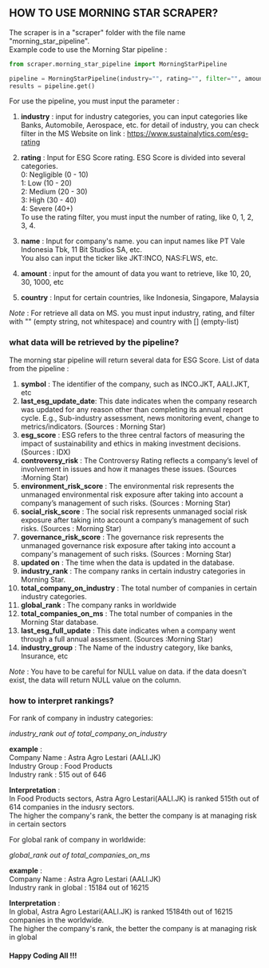 ## HOW TO USE MORNING STAR SCRAPER?

The scraper is in a "scraper" folder with the file name "morning_star_pipeline". <br />
Example code to use the Morning Star pipeline : 

```python
from scraper.morning_star_pipeline import MorningStarPipeline

pipeline = MorningStarPipeline(industry="", rating="", filter="", amount=10, country=["Indonesia"])
results = pipeline.get()
```
For use the pipeline, you must input the parameter :

1. **industry**       : input for industry categories, you can input categories like Banks, Automobile, Aerospace, etc. for detail of industry, you can check filter in the MS Website on link : https://www.sustainalytics.com/esg-rating

2. **rating**          : Input for ESG Score rating. ESG Score is divided into several categories.
                  <br />0: Negligible (0 - 10)
                  <br />1: Low (10 - 20)
                  <br />2: Medium (20 - 30)
                  <br />3: High (30 - 40)
                  <br />4: Severe (40+) <br /> To use the rating filter, you must input the number of rating, like 0, 1, 2, 3, 4.

3. **name**            : Input for company's name. you can input names like PT Vale Indonesia Tbk, 11 Bit Studios SA, etc.
                  <br /> You also can input the ticker like JKT:INCO, NAS:FLWS, etc.

4. **amount**         : input for the amount of data you want to retrieve, like 10, 20, 30, 1000, etc

5. **country**          : Input for certain countries, like Indonesia, Singapore, Malaysia

*Note*             : For retrieve all data on MS. you must input industry, rating, and filter with "" (empty string, not whitespace) and country with [] (empty-list)

### what data will be retrieved by the pipeline?

The morning star pipeline will return several data for ESG Score. List of data from the pipeline :
1. **symbol** : The identifier of the company, such as INCO.JKT, AALI.JKT, etc
2. **last_esg_update_date**: This date indicates when the company research was updated for any reason other than completing its annual report cycle. E.g., Sub-industry assessment, news monitoring event, change to metrics/indicators. (Sources : Morning Star)
3. **esg_score** : ESG refers to the three central factors of measuring the impact of sustainability and ethics in making investment decisions.  (Sources : IDX)
4. **controversy_risk** : The Controversy Rating reflects a company’s level of involvement in issues and how it manages these issues. (Sources :Morning Star)
5. **environment_risk_score** : The environmental risk represents the unmanaged environmental risk exposure after taking into account a company’s management of such risks. (Sources : Morning Star)
6. **social_risk_score** : The social risk represents unmanaged social risk exposure after taking into account a company’s management of such risks. (Sources : Morning Star)
7. **governance_risk_score** : The governance risk represents the unmanaged governance risk exposure after taking into account a company's management of such risks. (Sources : Morning Star)
8. **updated on** : The time when the data is updated in the database.
9. **industry_rank** : The company ranks in certain industry categories in Morning Star.
10. **total_company_on_industry** : The total number of companies in certain industry categories.
11. **global_rank** : The company ranks in worldwide
12. **total_companies_on_ms** : The total number of companies in the Morning Star database.
13. **last_esg_full_update** : This date indicates when a company went through a full annual assessment. (Sources :Morning Star)
14. **industry_group** : The Name of the industry category, like banks, Insurance, etc

*Note* : You have to be careful for NULL value on data. if the data doesn't exist, the data will return NULL value on the column.

### how to interpret rankings?

For rank of company in industry categories: <br />

*industry_rank out of total_company_on_industry* <br />

**example** : <br />
Company Name : Astra Agro Lestari (AALI.JK) <br />
Industry Group : Food Products<br />
Industry rank : 515 out of 646<br />

**Interpretation** : <br />
In Food Products sectors, Astra Agro Lestari(AALI.JK) is ranked 515th out of 614 companies in the indusry sectors. <br />
The higher the company's rank, the better the company is at managing risk in certain sectors <br />

For global rank of company in worldwide: <br />

*global_rank out of total_companies_on_ms*  <br />

**example** : <br />
Company Name : Astra Agro Lestari (AALI.JK) <br />
Industry rank in global : 15184 out of 16215<br />

**Interpretation** : <br />
In global, Astra Agro Lestari(AALI.JK) is ranked 15184th out of 16215 companies in the worldwide. <br />
The higher the company's rank, the better the company is at managing risk in global <br />


#### Happy Coding All !!!
